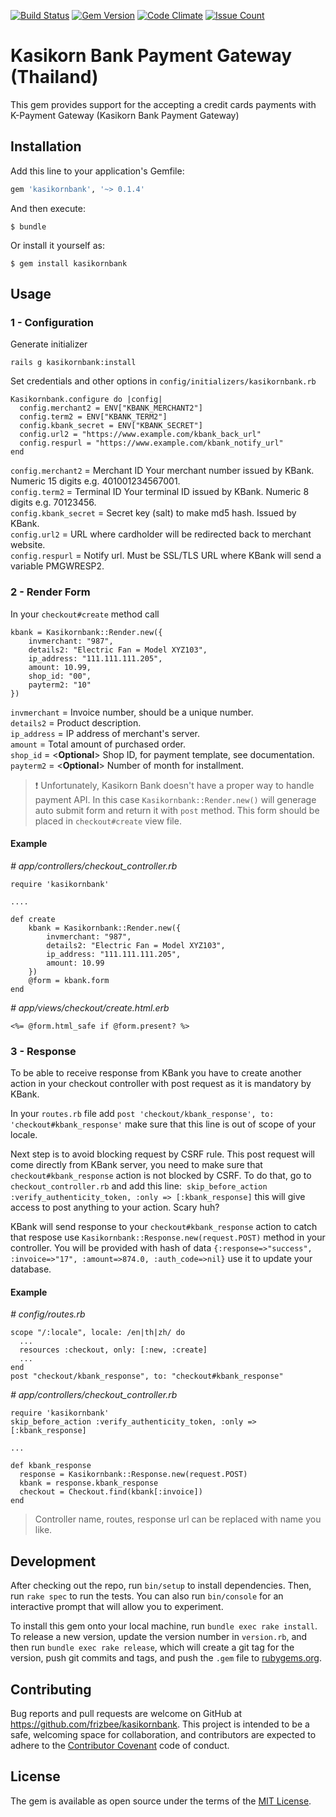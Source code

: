 [![Build Status](https://travis-ci.org/frizbee/kasikornbank.svg?branch=master)](https://travis-ci.org/frizbee/kasikornbank)
[![Gem Version](https://badge.fury.io/rb/kasikornbank.svg)](https://badge.fury.io/rb/kasikornbank)
[![Code Climate](https://codeclimate.com/github/frizbee/kasikornbank/badges/gpa.svg)](https://codeclimate.com/github/frizbee/kasikornbank)
[![Issue Count](https://codeclimate.com/github/frizbee/kasikornbank/badges/issue_count.svg)](https://codeclimate.com/github/frizbee/kasikornbank)

# Kasikorn Bank Payment Gateway (Thailand)

This gem provides support for the accepting a credit cards payments with
K-Payment Gateway (Kasikorn Bank Payment Gateway)

## Installation

Add this line to your application's Gemfile:

```ruby
gem 'kasikornbank', '~> 0.1.4'
```

And then execute:

    $ bundle

Or install it yourself as:

    $ gem install kasikornbank

## Usage

### 1 - Configuration

Generate initializer

```
rails g kasikornbank:install
```
Set credentials and other options in `config/initializers/kasikornbank.rb`
```
Kasikornbank.configure do |config|
  config.merchant2 = ENV["KBANK_MERCHANT2"]
  config.term2 = ENV["KBANK_TERM2"]
  config.kbank_secret = ENV["KBANK_SECRET"]
  config.url2 = "https://www.example.com/kbank_back_url"
  config.respurl = "https://www.example.com/kbank_notify_url"
end
```

`config.merchant2` = Merchant ID Your merchant number issued by KBank. Numeric 15 digits e.g. 401001234567001.  
`config.term2` = Terminal ID Your terminal ID issued by KBank. Numeric 8 digits e.g. 70123456.  
`config.kbank_secret` = Secret key (salt) to make md5 hash. Issued by KBank.  
`config.url2` = URL where cardholder will be redirected back to merchant website.  
`config.respurl` = Notify url. Must be SSL/TLS URL where KBank will send a variable PMGWRESP2.  

### 2 - Render Form

In your `checkout#create` method call
```
kbank = Kasikornbank::Render.new({
	invmerchant: "987",
	details2: "Electric Fan = Model XYZ103",
	ip_address: "111.111.111.205",
	amount: 10.99,
	shop_id: "00",
	payterm2: "10"
})
```

`invmerchant` = Invoice number, should be a unique number.  
`details2` = Product description.  
`ip_address` = IP address of merchant's server.  
`amount` = Total amount of purchased order.  
`shop_id` = <**Optional**> Shop ID, for payment template, see documentation.  
`payterm2` = <**Optional**> Number of month for installment.  

> :exclamation: Unfortunately, Kasikorn Bank doesn't have a proper way to handle payment API. In this case `Kasikornbank::Render.new()` will generage auto submit form and return it with `post` method. This form should be placed in `checkout#create` view file.

#### Example

_\# app/controllers/checkout_controller.rb_
```
require 'kasikornbank'

....

def create
	kbank = Kasikornbank::Render.new({
		invmerchant: "987",
		details2: "Electric Fan = Model XYZ103",
		ip_address: "111.111.111.205",
		amount: 10.99
	})
	@form = kbank.form
end
```
_\# app/views/checkout/create.html.erb_
```
<%= @form.html_safe if @form.present? %>
```

### 3 - Response

To be able to receive response from KBank you have to create another action in your checkout controller with post request as it is mandatory by KBank.

In your `routes.rb` file add `post 'checkout/kbank_response', to: 'checkout#kbank_response'` make sure that this line is out of scope of your locale.

Next step is to avoid blocking request by CSRF rule. This post request will come directly from KBank server, you need to make sure that `checkout#kbank_response` action is not blocked by CSRF. To do that, go to `checkout_controller.rb` and add this line:  `skip_before_action :verify_authenticity_token, :only => [:kbank_response]` this will give access to post anything to your action. Scary huh?

KBank will send response to your `checkout#kbank_response` action to
catch that respose use `Kasikornbank::Response.new(request.POST)` method
in your controller. You will be provided with hash of data `{:response=>"success", :invoice=>"17", :amount=>874.0, :auth_code=>nil}` use it to update your database.

#### Example

_\# config/routes.rb_
```
scope "/:locale", locale: /en|th|zh/ do
  ...
  resources :checkout, only: [:new, :create]
  ...
end
post "checkout/kbank_response", to: "checkout#kbank_response"
```

_\# app/controllers/checkout_controller.rb_
```
require 'kasikornbank'
skip_before_action :verify_authenticity_token, :only => [:kbank_response]

...

def kbank_response
  response = Kasikornbank::Response.new(request.POST)
  kbank = response.kbank_response
  checkout = Checkout.find(kbank[:invoice])
end
```

> Controller name, routes, response url can be replaced with name you like.

## Development

After checking out the repo, run `bin/setup` to install dependencies. Then, run `rake spec` to run the tests. You can also run `bin/console` for an interactive prompt that will allow you to experiment.

To install this gem onto your local machine, run `bundle exec rake install`. To release a new version, update the version number in `version.rb`, and then run `bundle exec rake release`, which will create a git tag for the version, push git commits and tags, and push the `.gem` file to [rubygems.org](https://rubygems.org).

## Contributing

Bug reports and pull requests are welcome on GitHub at https://github.com/frizbee/kasikornbank. This project is intended to be a safe, welcoming space for collaboration, and contributors are expected to adhere to the [Contributor Covenant](http://contributor-covenant.org) code of conduct.


## License

The gem is available as open source under the terms of the [MIT License](http://opensource.org/licenses/MIT).

